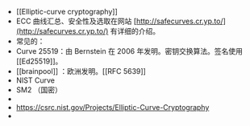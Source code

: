 - [[Elliptic-curve cryptography]]
- ECC 曲线汇总、安全性及选取在网站 [http://safecurves.cr.yp.to/](http://safecurves.cr.yp.to/) 有详细的介绍。
- 常见的：
- Curve 25519：由 Bernstein 在 2006 年发明。密钥交换算法。签名使用 [[Ed25519]]。
- [[brainpool]] ：欧洲发明。[[RFC 5639]]
- NIST Curve
- SM2 （国密）
-
- https://csrc.nist.gov/Projects/Elliptic-Curve-Cryptography
-